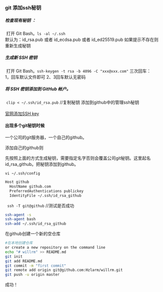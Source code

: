 ### git 添加ssh秘钥

##### 检查现有秘钥 ：
​	打开 Git Bash。`ls -al ~/.ssh`  
​	默认为：id_rsa.pub 或者 id_ecdsa.pub 或者 id_ed25519.pub
​	如果提示不存在则重新生成秘钥
##### 生成新 SSH 密钥
​	打开 Git Bash。`ssh-keygen -t rsa -b 4096 -C "xxx@xxx.com"`
​	三次回车：
​		1，回车默认文件即可 2、3回车默认无密码

##### 将 SSH 密钥添加到 GitHub 帐户。
​	`clip < ~/.ssh/id_rsa.pub`   //复制秘钥
​	添加到github中的管理ssh秘钥
​	
​	
[官网添加SSH key](https://help.github.com/articles/adding-a-new-ssh-key-to-your-github-account/)

#### 出现多个git秘钥时候

一个公司的git服务器，一个自己的github。

添加自己的github则

先按照上面的方式生成秘钥，需要指定名字否则会覆盖公司git秘钥。这里起名id_rsa_github。把秘钥添加到github。

 `vi ~/.ssh/config`
```bash
Host github
  HostName github.com
  PreferredAuthentications publickey
  IdentityFile ~/.ssh/id_rsa_github
```

` ssh -T git@github`  //测试是否成功

```bash
ssh-agent -s 
ssh-agent bash
ssh-add ~/.ssh/id_rsa_github 
```

在github创建一个新的空仓库

```bash
#在本地创建仓库
or create a new repository on the command line
echo "# willrm" >> README.md
git init
git add README.md
git commit -m "first commit"
git remote add origin git@github.com:Hzlarm/willrm.git
git push -u origin master
```

成功！
